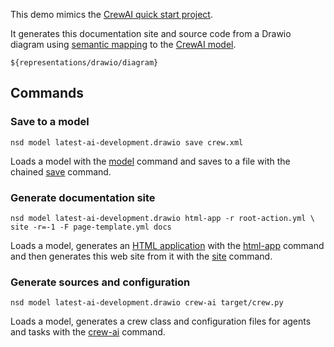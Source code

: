 This demo mimics the [CrewAI quick start project](https://docs.crewai.com/quickstart).

It generates this documentation site and source code from a Drawio diagram using 
[semantic mapping](https://docs.nasdanika.org/core/mapping/index.html)
to the [CrewAI model](https://crew-ai.models.nasdanika.org/).

```drawio
${representations/drawio/diagram}
```

## Commands

### Save to a model
``nsd model latest-ai-development.drawio save crew.xml``

Loads a model with the [model](https://docs.nasdanika.org/nsd-cli/nsd/model/index.html) command 
and saves to a file with the chained [save](https://docs.nasdanika.org/nsd-cli/nsd/model/save/index.html) command.

### Generate documentation site

```
nsd model latest-ai-development.drawio html-app -r root-action.yml \
site -r=-1 -F page-template.yml docs
```

Loads a model, generates an [HTML application](https://html-app.models.nasdanika.org/index.html)
with the [html-app](https://docs.nasdanika.org/nsd-cli/nsd/model/html-app/index.html) command
and then generates this web site from it with the [site](https://docs.nasdanika.org/nsd-cli/nsd/model/html-app/site/index.html) command.

### Generate sources and configuration

```
nsd model latest-ai-development.drawio crew-ai target/crew.py 
```

Loads a model, generates a crew class and configuration files for agents and tasks
with the [crew-ai](https://docs.nasdanika.org/nsd-cli/nsd/model/crew-ai/index.html) command.

